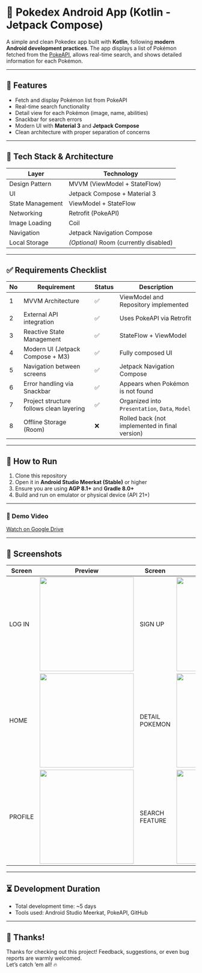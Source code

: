 # 🧩 Pokedex Android App (Kotlin - Jetpack Compose)

A simple and clean Pokedex app built with **Kotlin**, following **modern Android development practices**. The app displays a list of Pokémon fetched from the [PokeAPI](https://pokeapi.co/), allows real-time search, and shows detailed information for each Pokémon.

---

## 🚀 Features

- Fetch and display Pokémon list from PokeAPI
- Real-time search functionality
- Detail view for each Pokémon (image, name, abilities)
- Snackbar for search errors 
- Modern UI with **Material 3** and **Jetpack Compose**
- Clean architecture with proper separation of concerns

---

## 🧱 Tech Stack & Architecture

| Layer             | Technology                      |
|------------------|----------------------------------|
| Design Pattern    | MVVM (ViewModel + StateFlow)    |
| UI                | Jetpack Compose + Material 3    |
| State Management  | ViewModel + StateFlow           |
| Networking        | Retrofit (PokeAPI)              |
| Image Loading     | Coil                            |
| Navigation        | Jetpack Navigation Compose      |
| Local Storage     | *(Optional)* Room (currently disabled) |

---

## ✅ Requirements Checklist

| No | Requirement                            | Status  | Description |
|----|----------------------------------------|---------|-------------|
| 1  | MVVM Architecture                      | ✅      | ViewModel and Repository implemented |
| 2  | External API integration               | ✅      | Uses PokeAPI via Retrofit |
| 3  | Reactive State Management              | ✅      | StateFlow + ViewModel |
| 4  | Modern UI (Jetpack Compose + M3)       | ✅      | Fully composed UI |
| 5  | Navigation between screens             | ✅      | Jetpack Navigation Compose |
| 6  | Error handling via Snackbar            | ✅      | Appears when Pokémon is not found |
| 7  | Project structure follows clean layering | ✅    | Organized into `Presentation`, `Data`, `Model` |
| 8  | Offline Storage (Room)                 | ❌      | Rolled back (not implemented in final version) |

---

## 🧪 How to Run

1. Clone this repository
2. Open it in **Android Studio Meerkat (Stable)** or higher
3. Ensure you are using **AGP 8.1+** and **Gradle 8.0+**
4. Build and run on emulator or physical device (API 21+)

---

### 📝 Demo Video
[Watch on Google Drive](https://drive.google.com/file/d/1_JVGOteoMukgiNAZWYs34SrKEaTemuZ5/view?usp=sharing)

---

## 📸 Screenshots

| Screen | Preview | Screen | Preview |
|--------|---------|--------|---------|
| LOG IN | <img src="https://drive.google.com/uc?id=1EY51yzx1I7KV8MrzIu1S6EPpa9uXmA0B" width="250" /> | SIGN UP | <img src="https://drive.google.com/uc?id=1ZVM8WDM8LG-xzBCG6XKtEOrw1YlJR99u" width="250" /> |
| HOME | <img src="https://drive.google.com/uc?id=1Ly8DlT8ujsAFY-Mo9BAIa75UDlE99lx1" width="250" />| DETAIL POKEMON | <img src="https://drive.google.com/uc?id=1zsl0k_b2Z95uRhySd5fO7E5BtnXJqsnY" width="250" /> |
| PROFILE | <img src="https://drive.google.com/uc?id=1_NSPf3NuNkt5Y7NEbWpVWrBa-5CSbbwr" width="250" /> | SEARCH FEATURE | <img src="https://drive.google.com/uc?id=1dVPOV9WTW-ZjKdAIyPvVb11Jk4PBjmLr" width="250" /> |

---

## ⏳ Development Duration

- Total development time: ~5 days
- Tools used: Android Studio Meerkat, PokeAPI, GitHub

---

## 🙌 Thanks!

Thanks for checking out this project! Feedback, suggestions, or even bug reports are warmly welcomed.  
Let’s catch ‘em all! 🔥
